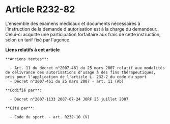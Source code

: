 # Article R232-82

L'ensemble des examens médicaux et documents nécessaires à l'instruction de la demande d'autorisation est à la charge du
demandeur. Celui-ci acquitte une participation forfaitaire aux frais de cette instruction, selon un tarif fixé par l'agence.

**Liens relatifs à cet article**

	**Anciens textes**:

	  - Art. 11 du décret n°2007-461 du 25 mars 2007 relatif aux modalités de délivrance des autorisations d'usage à des fins thérapeutiques, pris pour l'application de l'article L. 232-2 du code du sport
	  - Décret n°2007-461 du 25 mars 2007 - art. 11 (Ab)

	**Codifié par**:

	  - Décret n°2007-1133 2007-07-24 JORF 25 juillet 2007

	**Cité par**:

	  - Code du sport. - art. R232-10 (V)
